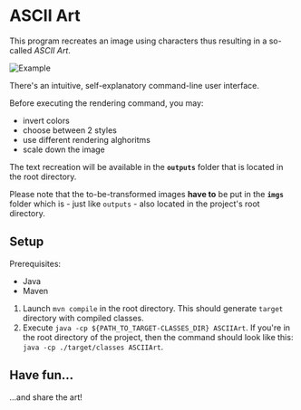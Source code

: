 # ASCII Art
This program recreates an image using characters thus resulting in a so-called *ASCII Art*.

![Example](https://github.com/IceMajor2/programming-projects-for-advanced-begginers/blob/e994930896aca1adef0db8130bf4c5aea638fb6a/ASCIIArt/example.png)

There's an intuitive, self-explanatory command-line user interface.

Before executing the rendering command, you may:
* invert colors
* choose between 2 styles
* use different rendering alghoritms
* scale down the image

The text recreation will be available in the **`outputs`** folder that is located in the root directory.

Please note that the to-be-transformed images **have to** be put in the **`imgs`** folder which is - just like `outputs` - also located in the project's root directory.

## Setup
Prerequisites:
* Java
* Maven

1. Launch `mvn compile` in the root directory. This should generate `target` directory with compiled classes.
2. Execute `java -cp ${PATH_TO_TARGET-CLASSES_DIR} ASCIIArt`. If you're in the root directory of the project, then the command should look like this: `java -cp ./target/classes ASCIIArt`.

## Have fun...
...and share the art!
